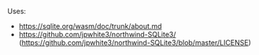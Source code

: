 Uses:

- https://sqlite.org/wasm/doc/trunk/about.md
- https://github.com/jpwhite3/northwind-SQLite3/ (https://github.com/jpwhite3/northwind-SQLite3/blob/master/LICENSE)
